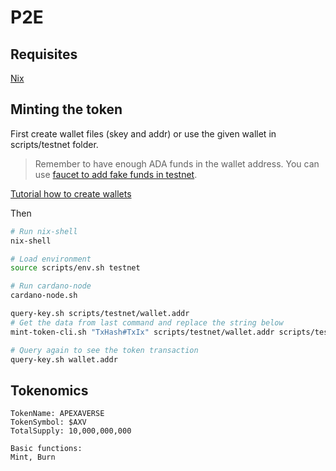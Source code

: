 # P2E

## Requisites

[Nix](https://nixos.org)

## Minting the token

First create wallet files (skey and addr) or use the given wallet in scripts/testnet folder.

> Remember to have enough ADA funds in the wallet address. You can use [faucet to add fake funds in testnet](https://testnets.cardano.org/en/testnets/cardano/tools/faucet/).

[Tutorial how to create wallets](https://youtu.be/ABtffZPoUqU?list=PLNEK_Ejlx3x2zxcfoVGARFExzOHwXFCCL&t=248)

Then

```bash
# Run nix-shell
nix-shell

# Load environment
source scripts/env.sh testnet

# Run cardano-node
cardano-node.sh

query-key.sh scripts/testnet/wallet.addr
# Get the data from last command and replace the string below
mint-token-cli.sh "TxHash#TxIx" scripts/testnet/wallet.addr scripts/testnet/wallet.skey

# Query again to see the token transaction
query-key.sh wallet.addr
```

## Tokenomics

```
TokenName: APEXAVERSE
TokenSymbol: $AXV
TotalSupply: 10,000,000,000

Basic functions:
Mint, Burn
```
